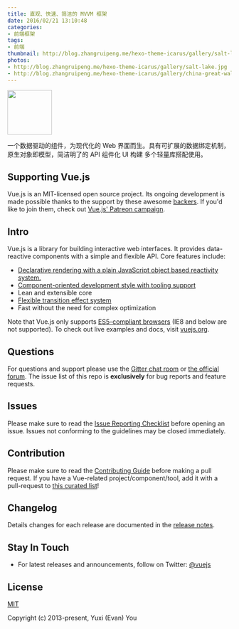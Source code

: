 ```yaml
---
title: 直观、快速、简洁的 MVVM 框架
date: 2016/02/21 13:10:48
categories:
- 前端框架
tags:
- 前端
thumbnail: http://blog.zhangruipeng.me/hexo-theme-icarus/gallery/salt-lake.jpg
photos:
- http://blog.zhangruipeng.me/hexo-theme-icarus/gallery/salt-lake.jpg
- http://blog.zhangruipeng.me/hexo-theme-icarus/gallery/china-great-wall.jpg
---
```


<p align=""><a href="https://vuejs.org" target="_blank"><img width="100"src="https://vuejs.org/images/logo.png"></a></p>

一个数据驱动的组件，为现代化的 Web 界面而生。具有可扩展的数据绑定机制，原生对象即模型，简洁明了的 API 组件化 UI 构建 多个轻量库搭配使用。

<!-- more -->

## Supporting Vue.js

Vue.js is an MIT-licensed open source project. Its ongoing development is made possible thanks to the support by these awesome [backers](https://github.com/vuejs/vue/blob/dev/BACKERS.md). If you'd like to join them, check out [Vue.js' Patreon campaign](https://www.patreon.com/evanyou).


## Intro

Vue.js is a library for building interactive web interfaces. It provides data-reactive components with a simple and flexible API. Core features include:

- [Declarative rendering with a plain JavaScript object based reactivity system.](https://vuejs.org/guide/index.html#Declarative-Rendering)
- [Component-oriented development style with tooling support](https://vuejs.org/guide/index.html#Composing-with-Components)
- Lean and extensible core
- [Flexible transition effect system](https://vuejs.org/guide/transitions.html)
- Fast without the need for complex optimization

Note that Vue.js only supports [ES5-compliant browsers](http://kangax.github.io/compat-table/es5/) (IE8 and below are not supported). To check out live examples and docs, visit [vuejs.org](https://vuejs.org).

## Questions

For questions and support please use the [Gitter chat room](https://gitter.im/vuejs/vue) or [the official forum](http://forum.vuejs.org). The issue list of this repo is **exclusively** for bug reports and feature requests.

## Issues

Please make sure to read the [Issue Reporting Checklist](https://github.com/vuejs/vue/blob/dev/.github/CONTRIBUTING.md#issue-reporting-guidelines) before opening an issue. Issues not conforming to the guidelines may be closed immediately.

## Contribution

Please make sure to read the [Contributing Guide](https://github.com/vuejs/vue/blob/dev/.github/CONTRIBUTING.md) before making a pull request. If you have a Vue-related project/component/tool, add it with a pull-request to [this curated list](https://github.com/vuejs/awesome-vue)!

## Changelog

Details changes for each release are documented in the [release notes](https://github.com/vuejs/vue/releases).

## Stay In Touch

- For latest releases and announcements, follow on Twitter: [@vuejs](https://twitter.com/vuejs)

## License

[MIT](http://opensource.org/licenses/MIT)

Copyright (c) 2013-present, Yuxi (Evan) You
